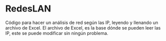 # RedesLAN
Código para hacer un análisis de red según las IP, leyendo y llenando un archivo de Excel.
El archivo de Excel, es la base dónde se pueden leer las IP, este se puede modificar sin ningún problema.
